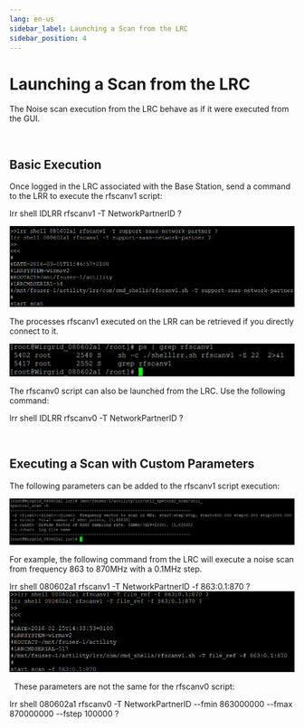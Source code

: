 ```yaml
---
lang: en-us
sidebar_label: Launching a Scan from the LRC
sidebar_position: 4
---
```


# Launching a Scan from the LRC

The Noise scan execution from the LRC behave as if it were executed from
the GUI.

 

## Basic Execution

Once logged in the LRC associated with the Base Station, send a command
to the LRR to execute the rfscanv1 script:

lrr shell IDLRR rfscanv1 -T NetworkPartnerID ?

![](./_images/launching-a-scan-from-the-1-1.png)

The processes rfscanv1 executed on the LRR can be retrieved if you
directly connect to it.

![](./_images/launching-a-scan-from-the-1-2.png)

The rfscanv0 script can also be launched from the LRC. Use the following
command:

lrr shell IDLRR rfscanv0 -T NetworkPartnerID ?

 

## Executing a Scan with Custom Parameters

The following parameters can be added to the rfscanv1 script execution:

![](./_images/launching-a-scan-from-the-1-3.png)

For example, the following command from the LRC will execute a noise
scan from frequency 863 to 870MHz with a 0.1MHz step.

lrr shell 080602a1 rfscanv1 -T NetworkPartnerID -f 863:0.1:870 ?
 
![](./_images/launching-a-scan-from-the-1-4.png)

 
These parameters are not the same for the rfscanv0 script:

lrr shell 080602a1 rfscanv0 -T NetworkPartnerID \--fmin 863000000
\--fmax 870000000 \--fstep 100000 ?
